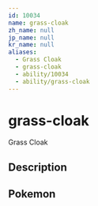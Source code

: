 ```yaml
---
id: 10034
name: grass-cloak
zh_name: null
jp_name: null
kr_name: null
aliases:
  - Grass Cloak
  - grass-cloak
  - ability/10034
  - ability/grass-cloak
---
```

# grass-cloak

Grass Cloak

## Description



## Pokemon



